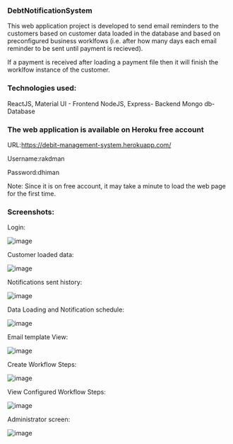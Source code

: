 ### DebtNotificationSystem

This web application project is developed to send email reminders to the customers based on customer data loaded in the database and based on preconfigured business worklfows (i.e. after how many days each email reminder to be sent until payment is recieved).

If a payment is received after loading a payment file then it will finish the worklfow instance of the customer.

### Technologies used: 
  ReactJS, Material UI - Frontend
  NodeJS, Express- Backend
  Mongo db- Database
  
### The web application is available on Heroku free account

URL:https://debit-management-system.herokuapp.com/

Username:rakdman

Password:dhiman

Note: Since it is on free account, it may take a minute to load the web page for the first time.

### Screenshots:

Login:

![image](https://user-images.githubusercontent.com/59464659/172024434-2150d17a-d6e4-4fec-8acd-9762b411894a.png)

Customer loaded data:

![image](https://user-images.githubusercontent.com/59464659/172024458-84f266a0-30fb-487d-98f9-43ed493c694f.png)

Notifications sent history:

![image](https://user-images.githubusercontent.com/59464659/172024473-f1f73e53-4e44-4257-bcee-402b159e2e82.png)

Data Loading and Notification schedule:

![image](https://user-images.githubusercontent.com/59464659/172024486-d05f4717-d1e3-4496-b5b0-1076fed05e83.png)

Email template View:

![image](https://user-images.githubusercontent.com/59464659/172024503-815c0f11-34c2-456f-9456-fe3e36f9584f.png)

Create Workflow Steps:

![image](https://user-images.githubusercontent.com/59464659/172024564-0c1c114a-a7d5-4b3e-a16c-19f63ca2c694.png)


View Configured Workflow Steps:

![image](https://user-images.githubusercontent.com/59464659/172024514-357754b2-9e5d-44bb-8624-a29c5b102b32.png)

Administrator screen:

![image](https://user-images.githubusercontent.com/59464659/172024526-b2a8e5b2-5bf0-44c9-8411-9a59c3241772.png)





